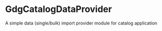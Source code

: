 GdgCatalogDataProvider
======================

A simple data (single/bulk) import provider module for catalog application
